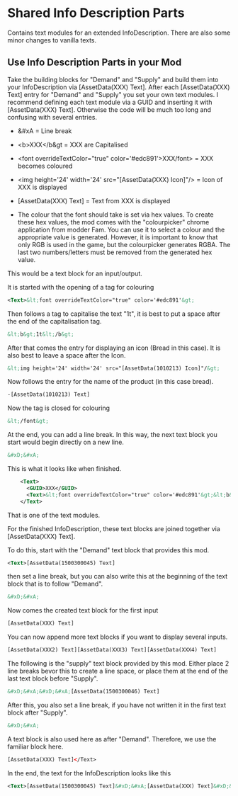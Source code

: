 # Shared Info Description Parts

Contains text modules for an extended InfoDescription.
There are also some minor changes to vanilla texts.


## Use Info Description Parts in your Mod

Take the building blocks for "Demand" and "Supply" and build them into your InfoDescription via [AssetData(XXX) Text].
After each [AssetData(XXX) Text] entry for "Demand" and "Supply" you set your own text modules.
I recommend defining each text module via a GUID and inserting it with [AssetData(XXX) Text]. Otherwise the code will be much too long and confusing with several entries.


- &#xD;&#xA = Line break

- &lt;b&gt;XXX&lt;/b&gt = XXX are Capitalised 

- &lt;font overrideTextColor="true" color='#edc891'&gt;XXX/font&gt; = XXX becomes coloured

- &lt;img height='24' width='24' src="[AssetData(XXX) Icon]"/&gt; = Icon of XXX is displayed

- [AssetData(XXX) Text] = Text from XXX is displayed

- The colour that the font should take is set via hex values.
  To create these hex values, the mod comes with the "colourpicker" chrome application from modder Fam. You can use it to select a colour and the appropriate value is generated.
  However, it is important to know that only RGB is used in the game, but the colourpicker generates RGBA. The last two numbers/letters must be removed from the generated hex value.

This would be a text block for an input/output.

It is started with the opening of a tag for colouring  
```xml
<Text>&lt;font overrideTextColor="true" color='#edc891'&gt;
```

Then follows a tag to capitalise the text "1t", it is best to put a space after the end of the capitalisation tag.
```xml
&lt;b&gt;1t&lt;/b&gt; 
```

After that comes the entry for displaying an icon (Bread in this case). It is also best to leave a space after the Icon.
```xml
&lt;img height='24' width='24' src="[AssetData(1010213) Icon]"/&gt; 
```

Now follows the entry for the name of the product (in this case bread).
```xml
-[AssetData(1010213) Text]
```

Now the tag is closed for colouring
```xml
&lt;/font&gt;
```

At the end, you can add a line break. In this way, the next text block you start would begin directly on a new line.
```xml
&#xD;&#xA;
```

This is what it looks like when finished.
```xml
    <Text>
      <GUID>XXX</GUID>
      <Text>&lt;font overrideTextColor="true" color='#edc891'&gt;&lt;b&gt;1t&lt;/b&gt; &lt;img height='24' width='24' src="[AssetData(1010213) Icon]"/&gt; [AssetData(1010213) Text]&lt;/font&gt;&#xD;&#xA;</Text>
    </Text>
```
That is one of the text modules.

For the finished InfoDescription, these text blocks are joined together via [AssetData(XXX) Text].

To do this, start with the "Demand" text block that provides this mod.
```xml
<Text>[AssetData(1500300045) Text]
```

then set a line break, but you can also write this at the beginning of the text block that is to follow "Demand".
```xml
&#xD;&#xA;
```

Now comes the created text block for the first input
```xml
[AssetData(XXX) Text]
```

You can now append more text blocks if you want to display several inputs.
```xml
[AssetData(XXX2) Text][AssetData(XXX3) Text][AssetData(XXX4) Text]
```

The following is the "supply" text block provided by this mod. Either place 2 line breaks bevor this to create a line space, or place them at the end of the last text block before "Supply".
```xml
&#xD;&#xA;&#xD;&#xA;[AssetData(1500300046) Text]
```

After this, you also set a line break, if you have not written it in the first text block after "Supply".
```xml
&#xD;&#xA;
```

A text block is also used here as after "Demand". Therefore, we use the familiar block here.
```xml
[AssetData(XXX) Text]</Text>
```

In the end, the text for the InfoDescription looks like this
```xml
<Text>[AssetData(1500300045) Text]&#xD;&#xA;[AssetData(XXX) Text]&#xD;&#xA;&#xD;&#xA;[AssetData(1500300046) Text][AssetData(XXX) Text]</Text>
```
